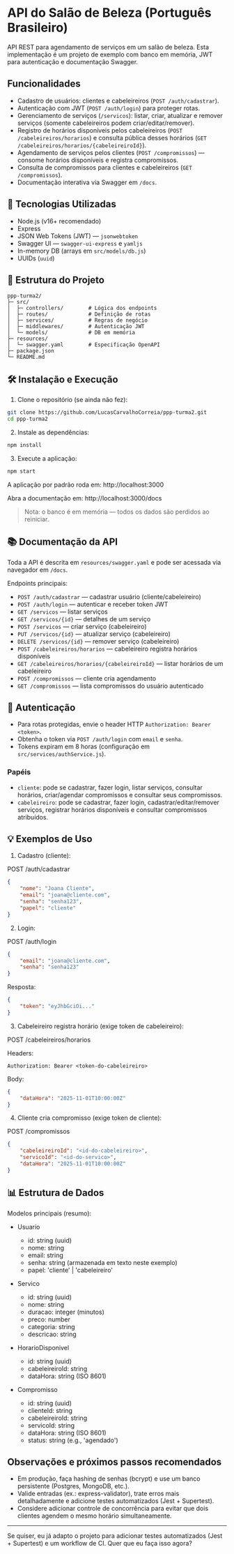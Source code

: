 # API do Salão de Beleza (Português Brasileiro)

API REST para agendamento de serviços em um salão de beleza. Esta implementação é um projeto de exemplo com banco em memória, JWT para autenticação e documentação Swagger.

## Funcionalidades

- Cadastro de usuários: clientes e cabeleireiros (`POST /auth/cadastrar`).
- Autenticação com JWT (`POST /auth/login`) para proteger rotas.
- Gerenciamento de serviços (`/servicos`): listar, criar, atualizar e remover serviços (somente cabeleireiros podem criar/editar/remover).
- Registro de horários disponíveis pelos cabeleireiros (`POST /cabeleireiros/horarios`) e consulta pública desses horários (`GET /cabeleireiros/horarios/{cabeleireiroId}`).
- Agendamento de serviços pelos clientes (`POST /compromissos`) — consome horários disponíveis e registra compromissos.
- Consulta de compromissos para clientes e cabeleireiros (`GET /compromissos`).
- Documentação interativa via Swagger em `/docs`.

## 🚀 Tecnologias Utilizadas

- Node.js (v16+ recomendado)
- Express
- JSON Web Tokens (JWT) — `jsonwebtoken`
- Swagger UI — `swagger-ui-express` e `yamljs`
- In-memory DB (arrays em `src/models/db.js`)
- UUIDs (`uuid`)

## 📁 Estrutura do Projeto

```
ppp-turma2/
├─ src/
│  ├─ controllers/        # Lógica dos endpoints
│  ├─ routes/             # Definição de rotas
│  ├─ services/           # Regras de negócio
│  ├─ middlewares/        # Autenticação JWT
│  └─ models/             # DB em memória
├─ resources/
│  └─ swagger.yaml        # Especificação OpenAPI
├─ package.json
└─ README.md
```

## 🛠️ Instalação e Execução

1. Clone o repositório (se ainda não fez):

```bash
git clone https://github.com/LucasCarvalhoCorreia/ppp-turma2.git
cd ppp-turma2
```

2. Instale as dependências:

```bash
npm install
```

3. Execute a aplicação:

```bash
npm start
```

A aplicação por padrão roda em: http://localhost:3000

Abra a documentação em: http://localhost:3000/docs

> Nota: o banco é em memória — todos os dados são perdidos ao reiniciar.

## 📚 Documentação da API

Toda a API é descrita em `resources/swagger.yaml` e pode ser acessada via navegador em `/docs`.

Endpoints principais:
- `POST /auth/cadastrar` — cadastrar usuário (cliente/cabeleireiro)
- `POST /auth/login` — autenticar e receber token JWT
- `GET /servicos` — listar serviços
- `GET /servicos/{id}` — detalhes de um serviço
- `POST /servicos` — criar serviço (cabeleireiro)
- `PUT /servicos/{id}` — atualizar serviço (cabeleireiro)
- `DELETE /servicos/{id}` — remover serviço (cabeleireiro)
- `POST /cabeleireiros/horarios` — cabeleireiro registra horários disponíveis
- `GET /cabeleireiros/horarios/{cabeleireiroId}` — listar horários de um cabeleireiro
- `POST /compromissos` — cliente cria agendamento
- `GET /compromissos` — lista compromissos do usuário autenticado

## 🔐 Autenticação

- Para rotas protegidas, envie o header HTTP `Authorization: Bearer <token>`.
- Obtenha o token via `POST /auth/login` com `email` e `senha`.
- Tokens expiram em 8 horas (configuração em `src/services/authService.js`).

### Papéis
- `cliente`: pode se cadastrar, fazer login, listar serviços, consultar horários, criar/agendar compromissos e consultar seus compromissos.
- `cabeleireiro`: pode se cadastrar, fazer login, cadastrar/editar/remover serviços, registrar horários disponíveis e consultar compromissos atribuídos.

## 💡 Exemplos de Uso

1) Cadastro (cliente):

POST /auth/cadastrar

```json
{
	"nome": "Joana Cliente",
	"email": "joana@cliente.com",
	"senha": "senha123",
	"papel": "cliente"
}
```

2) Login:

POST /auth/login

```json
{
	"email": "joana@cliente.com",
	"senha": "senha123"
}
```

Resposta:

```json
{
	"token": "eyJhbGciOi..."
}
```

3) Cabeleireiro registra horário (exige token de cabeleireiro):

POST /cabeleireiros/horarios

Headers:
```
Authorization: Bearer <token-do-cabeleireiro>
```

Body:

```json
{
	"dataHora": "2025-11-01T10:00:00Z"
}
```

4) Cliente cria compromisso (exige token de cliente):

POST /compromissos

```json
{
	"cabeleireiroId": "<id-do-cabeleireiro>",
	"servicoId": "<id-do-servico>",
	"dataHora": "2025-11-01T10:00:00Z"
}
```

## 📊 Estrutura de Dados

Modelos principais (resumo):

- Usuario
	- id: string (uuid)
	- nome: string
	- email: string
	- senha: string (armazenada em texto neste exemplo)
	- papel: 'cliente' | 'cabeleireiro'

- Servico
	- id: string (uuid)
	- nome: string
	- duracao: integer (minutos)
	- preco: number
	- categoria: string
	- descricao: string

- HorarioDisponivel
	- id: string (uuid)
	- cabeleireiroId: string
	- dataHora: string (ISO 8601)

- Compromisso
	- id: string (uuid)
	- clienteId: string
	- cabeleireiroId: string
	- servicoId: string
	- dataHora: string (ISO 8601)
	- status: string (e.g., 'agendado')

## Observações e próximos passos recomendados

- Em produção, faça hashing de senhas (bcrypt) e use um banco persistente (Postgres, MongoDB, etc.).
- Valide entradas (ex.: express-validator), trate erros mais detalhadamente e adicione testes automatizados (Jest + Supertest).
- Considere adicionar controle de concorrência para evitar que dois clientes agendem o mesmo horário simultaneamente.

---

Se quiser, eu já adapto o projeto para adicionar testes automatizados (Jest + Supertest) e um workflow de CI. Quer que eu faça isso agora?
